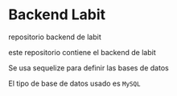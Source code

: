 # Backend Labit

repositorio backend de labit

este repositorio contiene el backend de labit

Se usa sequelize para definir las bases de datos

El tipo de base de datos usado es `MySQL`
